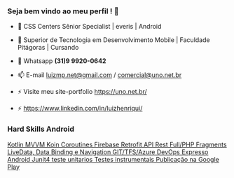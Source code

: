 ### Seja bem vindo ao meu perfil ! 👋


- 🔭 CSS Centers Sênior Specialist | everis | Android

- 👯 Superior de Tecnologia em Desenvolvimento Mobile | Faculdade Pitágoras | Cursando

- 💬 Whatsapp **(31)9 9920-0642**

- 📫 E-mail luizmp.net@gmail.com / comercial@uno.net.br

- ⚡ Visite meu site-portfolio https://uno.net.br/

- ⚡ https://www.linkedin.com/in/luizhenriqui/

  

### Hard Skills Android

[Kotlin 
MVVM
Koin
Coroutines
Firebase
Retrofit
API Rest Full/PHP
Fragments
LiveData, Data Binding e Navigation
GIT/TFS/Azure DevOps
Expresso Android
Junit4 teste unitarios
Testes instrumentais 
Publicação na Google Play]()

